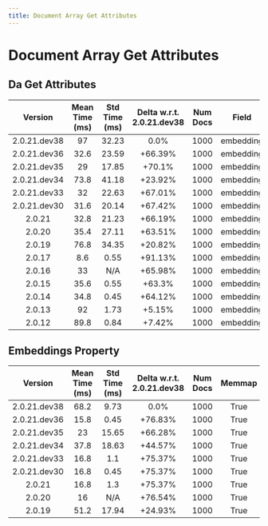 ```yaml
---
title: Document Array Get Attributes
---
```

# Document Array Get Attributes

## Da Get Attributes

| Version | Mean Time (ms) | Std Time (ms) | Delta w.r.t. 2.0.21.dev38 | Num Docs | Field | Memmap | Iterations |
| :---: | :---: | :---: | :---: | :---: | :---: | :---: | :---: |
| 2.0.21.dev38 | 97 | 32.23 | 0.0% | 1000 | embedding | True | 5 |
| 2.0.21.dev36 | 32.6 | 23.59 | +66.39% | 1000 | embedding | True | 5 |
| 2.0.21.dev35 | 29 | 17.85 | +70.1% | 1000 | embedding | True | 5 |
| 2.0.21.dev34 | 73.8 | 41.18 | +23.92% | 1000 | embedding | True | 5 |
| 2.0.21.dev33 | 32 | 22.63 | +67.01% | 1000 | embedding | True | 5 |
| 2.0.21.dev30 | 31.6 | 20.14 | +67.42% | 1000 | embedding | True | 5 |
| 2.0.21 | 32.8 | 21.23 | +66.19% | 1000 | embedding | True | 5 |
| 2.0.20 | 35.4 | 27.11 | +63.51% | 1000 | embedding | True | 5 |
| 2.0.19 | 76.8 | 34.35 | +20.82% | 1000 | embedding | True | 5 |
| 2.0.17 | 8.6 | 0.55 | +91.13% | 1000 | embedding | True | 5 |
| 2.0.16 | 33 | N/A | +65.98% | 1000 | embedding | True | 5 |
| 2.0.15 | 35.6 | 0.55 | +63.3% | 1000 | embedding | True | 5 |
| 2.0.14 | 34.8 | 0.45 | +64.12% | 1000 | embedding | True | 5 |
| 2.0.13 | 92 | 1.73 | +5.15% | 1000 | embedding | True | 5 |
| 2.0.12 | 89.8 | 0.84 | +7.42% | 1000 | embedding | True | 5 |
## Embeddings Property

| Version | Mean Time (ms) | Std Time (ms) | Delta w.r.t. 2.0.21.dev38 | Num Docs | Memmap | Iterations |
| :---: | :---: | :---: | :---: | :---: | :---: | :---: |
| 2.0.21.dev38 | 68.2 | 9.73 | 0.0% | 1000 | True | 5 |
| 2.0.21.dev36 | 15.8 | 0.45 | +76.83% | 1000 | True | 5 |
| 2.0.21.dev35 | 23 | 15.65 | +66.28% | 1000 | True | 5 |
| 2.0.21.dev34 | 37.8 | 18.63 | +44.57% | 1000 | True | 5 |
| 2.0.21.dev33 | 16.8 | 1.1 | +75.37% | 1000 | True | 5 |
| 2.0.21.dev30 | 16.8 | 0.45 | +75.37% | 1000 | True | 5 |
| 2.0.21 | 16.8 | 1.3 | +75.37% | 1000 | True | 5 |
| 2.0.20 | 16 | N/A | +76.54% | 1000 | True | 5 |
| 2.0.19 | 51.2 | 17.94 | +24.93% | 1000 | True | 5 |
